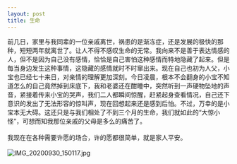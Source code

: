 ```yaml
---
layout: post
title: 生命
---
```

前几日，家里与我同辈的一位亲戚离世，祸患的是渐冻症，还是发展的极快的那种，短短两年就离世了。让人不得不感叹生命的无常。我向来不是善于表达情感的人，但不是因为自己没有感情，恰恰是自己害怕这种感情而特地隐藏了起来。但是每当身边发生这种事情，这隐藏的感情就时不时窜出来。现在自己也初为人父，小宝也已经七十来日，对亲情的理解更加深刻。今日凌晨，根本不会翻身的小宝不知道怎么的自己竟然掉到床底下，我和老婆还在酣睡中，突然听到一声硬物坠地的声音，紧接着传来小宝的哭声，我们二人都瞬间惊醒，赶紧起身查看情况，自己还下意识的发出了无法形容的惊叫声，现在回想起来还是感到后怕。不过，万幸的是小宝本无大碍。这还只是与我们相处了不到三个月的生命，我们就如此的“大惊小怪”，可想而知我那位亲戚的父母是多么的痛苦了。<br />
<br />我现在在各种需要许愿的场合，许的愿都很简单，就是家人平安。<br />
<br />![IMG_20200930_150117.jpg](https://cdn.nlark.com/yuque/0/2020/jpeg/632983/1601735657116-afb771d9-41c5-402b-ae39-ca316cd5e770.jpeg?x-oss-process=image/auto-orient,1#align=left&display=inline&height=5376&margin=%5Bobject%20Object%5D&name=IMG_20200930_150117.jpg&originHeight=4032&originWidth=3024&size=3716958&status=done&style=none&width=4032)

